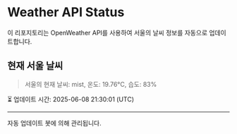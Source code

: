 
# Weather API Status

이 리포지토리는 OpenWeather API를 사용하여 서울의 날씨 정보를 자동으로 업데이트합니다.

## 현재 서울 날씨
> 서울의 현재 날씨: mist, 온도: 19.76°C, 습도: 83%

⏳ 업데이트 시간: 2025-06-08 21:30:01 (UTC)

---
자동 업데이트 봇에 의해 관리됩니다.
